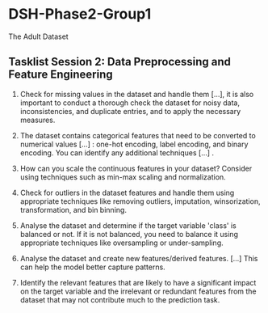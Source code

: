 # DSH-Phase2-Group1
The Adult Dataset

## Tasklist Session 2: Data Preprocessing and Feature Engineering

1. Check for missing values in the dataset and handle them [...], it is also important to conduct a thorough check the dataset for noisy data, inconsistencies, and duplicate entries, and to apply the necessary measures.

2. The dataset contains categorical features that need to be converted to numerical values [...] : one-hot encoding, label encoding, and binary encoding. You can identify any additional techniques [...] .

3. How can you scale the continuous features in your dataset? Consider using techniques such as min-max scaling and normalization.  

4. Check for outliers in the dataset features and handle them using appropriate techniques like removing outliers, imputation, winsorization, transformation, and bin binning.

5. Analyse the dataset and determine if the target variable 'class' is balanced or not. If it is not balanced, you need to balance it using appropriate techniques like oversampling or under-sampling.

6. Analyse the dataset and create new features/derived features. [...] This can help the model better capture patterns.

7. Identify the relevant features that are likely to have a significant impact on the target variable and the irrelevant or redundant features from the dataset that may not contribute much to the prediction task.